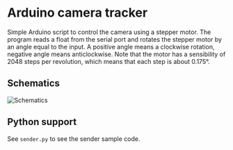 # Arduino camera tracker

Simple Arduino script to control the camera using a stepper motor.
The program reads a float from the serial port and rotates the stepper motor by an angle equal to the input.
A positive angle means a clockwise rotation, negative angle means anticlockwise.
Note that the motor has a sensibility of 2048 steps per revolution, which means that each step is about 0.175°.

## Schematics

![Schematics](https://lastminuteengineers.b-cdn.net/wp-content/uploads/arduino/Wiring-28BYJ48-Stepper-Motor-with-ULN2003-Driver-and-Arduino.png)

## Python support

See `sender.py` to see the sender sample code.